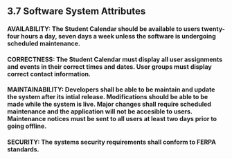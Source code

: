 ## 3.7 Software System Attributes

#### AVAILABILITY: The Student Calendar should be available to users twenty-four hours a day, seven days a week unless the software is undergoing scheduled maintenance. 
#### CORRECTNESS: The Student Calendar must display all user assignments and events in their correct times and dates. User groups must display correct contact information.
#### MAINTAINABILITY: Developers shall be able to be maintain and update the system after its intial release. Modifications should be able to be made while the system is live. Major changes shall require scheduled maintenance and the application will not be accesible to users. Maintenance notices must be sent to all users at least two days prior to going offline.
#### SECURITY: The systems security requirements shall conform to FERPA standards.

